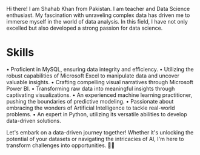 Hi there! I am Shahab Khan from Pakistan. I am teacher and Data Science enthusiast. My fascination with unraveling complex data has driven me to immerse myself in the world of data analysis. In this field, I have not only excelled but also developed a strong passion for data science.

# Skills

•	Proficient in MySQL, ensuring data integrity and efficiency.
•	Utilizing the robust capabilities of Microsoft Excel to manipulate data and uncover valuable insights.
•	Crafting compelling visual narratives through Microsoft Power BI.
•	Transforming raw data into meaningful insights through captivating visualizations.
• An experienced machine learning practitioner, pushing the boundaries of predictive modeling.
• Passionate about embracing the wonders of Artificial Intelligence to tackle real-world problems. 
• An expert in Python, utilizing its versatile abilities to develop data-driven solutions.

Let's embark on a data-driven journey together! Whether it's unlocking the potential of your datasets or navigating the intricacies of AI, I'm here to transform challenges into opportunities. 🚀✨

